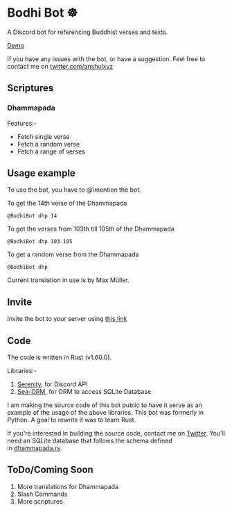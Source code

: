 # Bodhi Bot ☸️

A Discord bot for referencing Buddhist verses and texts.

[Demo](https://youtu.be/DYL19SGOmVw)

If you have any issues with the bot, or have a suggestion. Feel free to contact
me on [twitter.com/anshulxyz](https://twitter.com/anshulxyz)

## Scriptures

### Dhammapada

Features:-

- Fetch single verse
- Fetch a random verse
- Fetch a range of verses

## Usage example

To use the bot, you have to @\mention the bot.

To get the 14th verse of the Dhammapada

    @BodhiBot dhp 14

To get the verses from 103th till 105th of the Dhammapada

    @BodhiBot dhp 103 105

To get a random verse from the Dhammapada

    @BodhiBot dhp

Current translation in use is by Max Müller.

## Invite

Invite the bot to your server using [this link](https://discord.com/api/oauth2/authorize?client_id=828781402681507860&permissions=277025392640&scope=bot%20applications.commands)

## Code

The code is written in Rust (v1.60.0).

Libraries:-

1. [Serenity](https://github.com/serenity-rs/serenity/), for Discord API
2. [Sea-ORM](https://github.com/SeaQL/sea-orm), for ORM to access SQLite Database

I am making the source code of this bot public to have it serve as an example
of the usage of the above libraries. This bot was formerly in Python. A goal to
rewrite it was to learn Rust.

If you're interested in building the source code, contact me
on [Twitter](https://twitter.com/anshulxyz). You'll need an SQLite database
that follows the schema defined
in [dhammapada.rs](https://github.com/anshulxyz/bodhi-bot-rs/blob/main/src/data/dhammapada.rs).

## ToDo/Coming Soon

1. More translations for Dhammapada
2. Slash Commands
3. More scriptures

